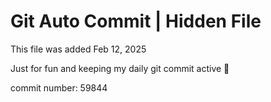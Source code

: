 # Git Auto Commit | Hidden File

This file was added Feb 12, 2025

Just for fun and keeping my daily git commit active 🤪

commit number: 59844
